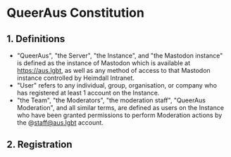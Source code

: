 # QueerAus Constitution
## 1. Definitions
- "QueerAus", "the Server", "the Instance", and "the Mastodon instance" is defined as the instance of Mastodon which is available at https://aus.lgbt, as well as any method of access to that Mastodon instance controlled by Heimdall Intranet.
- "User" refers to any individual, group, organisation, or company who has registered at least 1 account on the Instance.
- "the Team", "the Moderators", "the moderation staff", "QueerAus Moderation", and all similar terms, are defined as users on the Instance who have been granted permissions to perform Moderation actions by the @staff@aus.lgbt account.

## 2. Registration
